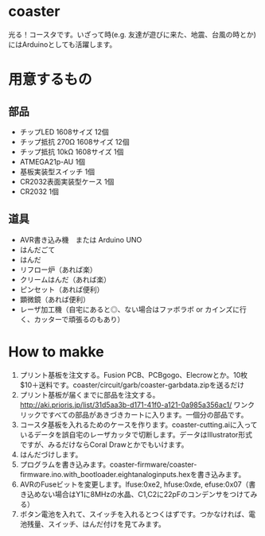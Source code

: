# coaster
光る！コースタです。いざって時(e.g. 友達が遊びに来た、地震、台風の時とか)にはArduinoとしても活躍します。

# 用意するもの
## 部品
- チップLED 1608サイズ 12個
- チップ抵抗 270Ω 1608サイズ 12個
- チップ抵抗 10kΩ 1608サイズ 1個
- ATMEGA21p-AU 1個
- 基板実装型スイッチ 1個
- CR2032表面実装型ケース 1個
- CR2032 1個

## 道具
- AVR書き込み機　または Arduino UNO
- はんだごて
- はんだ
- リフロー炉（あれば楽）
- クリームはんだ（あれば楽）
- ピンセット（あれば便利）
- 顕微鏡（あれば便利）
- レーザ加工機（自宅にあると◎、ない場合はファボラボ or カインズに行く、カッターで頑張るのもあり）

# How to makke
1. プリント基板を注文する。Fusion PCB、PCBgogo、Elecrowとか。10枚$10＋送料です。coaster/circuit/garb/coaster-garbdata.zipを送るだけ
1. プリント基板が届くまでに部品を注文する。http://aki.prioris.jp/list/31d5aa3b-d171-41f0-a121-0a985a356ac1/ ワンクリックですべての部品があきづきカートに入ります。一個分の部品です。
1. コースタ基板を入れるためのケースを作ります。coaster-cutting.aiに入っているデータを誤自宅のレーザカッタで切断します。データはIllustrator形式ですが、みるだけならCoral Drawとかでもいけます。
1. はんだづけします。
1. プログラムを書き込みます。coaster-firmware/coaster-firmware.ino.with_bootloader.eightanaloginputs.hexを書き込みます。
1. AVRのFuseビットを変更します。lfuse:0xe2, hfuse:0xde, efuse:0x07（書き込めない場合はY1に8MHzの水晶、C1,C2に22pFのコンデンサをつけてみる）
1. ボタン電池を入れて、スイッチを入れるとつくはずです。つかなければ、電池残量、スイッチ、はんだ付けを見てみます。


